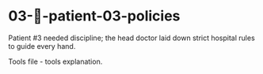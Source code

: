 # 03-📜-patient-03-policies

Patient #3 needed discipline; the head doctor laid down strict hospital rules to guide every hand.

Tools file - tools explanation.
